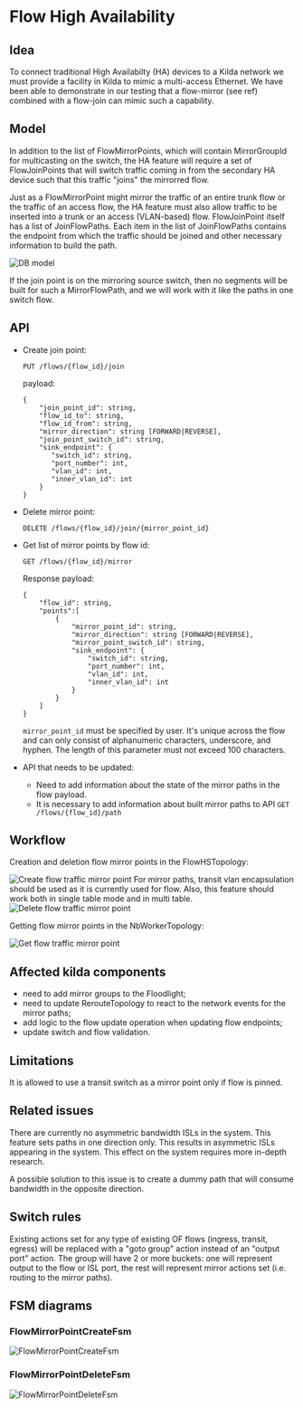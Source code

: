 # Flow High Availability 

## Idea
To connect traditional High Availabilty (HA) devices to a Kilda network we must provide a facility in Kilda 
to mimic a multi-access Ethernet.  We have been able to demonstrate in our testing that a flow-mirror (see ref) 
combined with a flow-join can mimic such a capability. 

## Model
In addition to the list of FlowMirrorPoints, which will contain MirrorGroupId for multicasting on the switch, 
the HA feature will require a set of FlowJoinPoints that will switch traffic coming in from the secondary HA
device such that this traffic "joins" the mirrorred flow.

Just as a FlowMirrorPoint might mirror the traffic of an entire trunk flow or the traffic of an access flow, the
HA feature must also allow traffic to be inserted into a trunk or an access (VLAN-based) flow.  FlowJoinPoint itself 
has a list of JoinFlowPaths. Each item in the list of JoinFlowPaths contains the endpoint from which the traffic 
should be joined and other necessary information to build the path.

![DB model](./flow-join-ha.png "High Availability Flow")

If the join point is on the mirroring source switch, then no segments will be built for such a MirrorFlowPath, 
and we will work with it like the paths in one switch flow.

## API
* Create join point:
  
  `PUT /flows/{flow_id}/join`
  
  payload:
  ```
  {
      "join_point_id": string,
      "flow_id_to": string,
      "flow_id_from": string,
      "mirror_direction": string [FORWARD|REVERSE],
      "join_point_switch_id": string,
      "sink_endpoint": {
         "switch_id": string,
         "port_number": int,
         "vlan_id": int,
         "inner_vlan_id": int
      }
  }
  ```

* Delete mirror point:

  `DELETE /flows/{flow_id}/join/{mirror_point_id}`


* Get list of mirror points by flow id:

  `GET /flows/{flow_id}/mirror`

  Response payload:
  ```
  {
      "flow_id": string,
      "points":[
          {
              "mirror_point_id": string,
              "mirror_direction": string [FORWARD|REVERSE],
              "mirror_point_switch_id": string,
              "sink_endpoint": {
                  "switch_id": string,
                  "port_number": int,
                  "vlan_id": int,
                  "inner_vlan_id": int
              }
          }
      ]
  }
  ```
  `mirror_point_id` must be specified by user. It's unique across the flow and can only consist of alphanumeric 
  characters, underscore, and hyphen. The length of this parameter must not exceed 100 characters.


* API that needs to be updated: 
  - Need to add information about the state of the mirror paths in the flow payload.
  - It is necessary to add information about built mirror paths to API `GET /flows/{flow_id}/path`

## Workflow

Creation and deletion flow mirror points in the FlowHSTopology:

![Create flow traffic mirror point](./create-mirror-point.png "Create flow traffic mirror point")
For mirror paths, transit vlan encapsulation should be used as it is currently used for flow. 
Also, this feature should work both in single table mode and in multi table.
![Delete flow traffic mirror point](./delete-mirror-point.png "Delete flow traffic mirror point")

Getting flow mirror points in the NbWorkerTopology:

![Get flow traffic mirror point](./get-mirror-point.png "Get flow traffic mirror point")

## Affected kilda components
* need to add mirror groups to the Floodlight;
* need to update RerouteTopology to react to the network events for the mirror paths;
* add logic to the flow update operation when updating flow endpoints;
* update switch and flow validation.

## Limitations
It is allowed to use a transit switch as a mirror point only if flow is pinned.

## Related issues
There are currently no asymmetric bandwidth ISLs in the system. This feature sets paths in one direction only. 
This results in asymmetric ISLs appearing in the system. This effect on the system requires more in-depth research.

A possible solution to this issue is to create a dummy path that will consume bandwidth in the opposite direction.

## Switch rules
Existing actions set for any type of existing OF flows (ingress, transit, egress) 
will be replaced with a "goto group" action instead of an "output port" action.
The group will have 2 or more buckets: one will represent output to the flow or ISL port, 
the rest will represent mirror actions set (i.e. routing to the mirror paths).

## FSM diagrams

### FlowMirrorPointCreateFsm
![FlowMirrorPointCreateFsm](./flow-create-mirror-point-fsm.png "FlowMirrorPointCreateFsm")

### FlowMirrorPointDeleteFsm
![FlowMirrorPointDeleteFsm](./flow-delete-mirror-point-fsm.png "FlowMirrorPointDeleteFsm")
